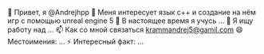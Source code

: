 👋 Привет, я @Andrejhpp
👀 Меня интересует язык с++ и создание на нём игр с помощью unreal engine 5
🌱 В настоящее время я учусь ...
💞️ Я ищу работу над ...
📫 Как со мной связаться krammandrej5@gamil.com
😄 Местоимения: ...
⚡ Интересный факт: ...

<!---
Andrejhpp/Andrejhpp is a ✨ special ✨ repository because its `README.md` (this file) appears on your GitHub profile.
You can click the Preview link to take a look at your changes.
--->
